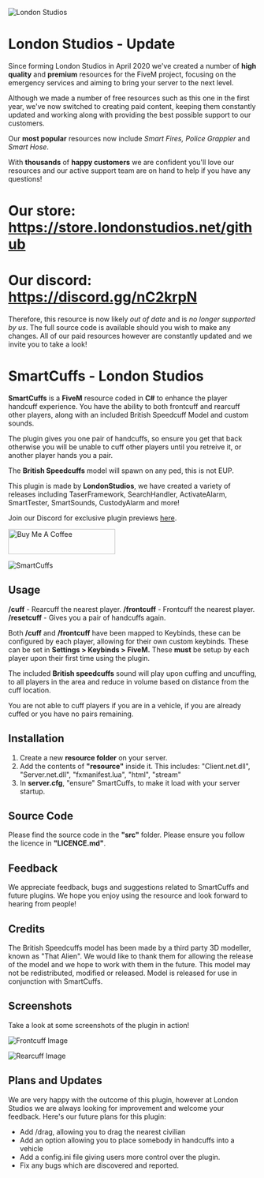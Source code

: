 ![London Studios](https://i.ibb.co/1mwSS1q/Untitled-design.png)

# London Studios - Update
Since forming London Studios in April 2020 we've created a number of **high quality** and **premium** resources for the FiveM project, focusing on the emergency services and aiming to bring your server to the next level.

Although we made a number of free resources such as this one in the first year, we've now switched to creating paid content, keeping them constantly updated and working along with providing the best possible support to our customers.

Our **most popular** resources now include *Smart Fires, Police Grappler* and *Smart Hose*.

With **thousands** of **happy customers** we are confident you'll love our resources and our active support team are on hand to help if you have any questions!

# Our store: https://store.londonstudios.net/github
# Our discord: https://discord.gg/nC2krpN

Therefore, this resource is now likely *out of date* and is *no longer supported by us*. The full source code is available should you wish to make any changes. All of our paid resources however are constantly updated and we invite you to take a look!

# SmartCuffs - London Studios
**SmartCuffs** is a **FiveM** resource coded in **C#** to enhance the player handcuff experience. You have the ability to both frontcuff and rearcuff other players, along with an included British Speedcuff Model and custom sounds.

The plugin gives you one pair of handcuffs, so ensure you get that back otherwise you will be unable to cuff other players until you retreive it, or another player hands you a pair.

The **British Speedcuffs** model will spawn on any ped, this is not EUP.

This plugin is made by **LondonStudios**, we have created a variety of releases including TaserFramework, SearchHandler, ActivateAlarm, SmartTester, SmartSounds, CustodyAlarm and more!

Join our Discord for exclusive plugin previews [here](https://discord.gg/AtPt9ND).

<a href="https://www.buymeacoffee.com/londonstudios" target="_blank"><img src="https://cdn.buymeacoffee.com/buttons/lato-orange.png" alt="Buy Me A Coffee" style="height: 51px !important;width: 217px !important;" ></a>

![SmartCuffs](https://i.imgur.com/dXM05Er.png)

## Usage
**/cuff** - Rearcuff the nearest player.
**/frontcuff** - Frontcuff the nearest player.
**/resetcuff** - Gives you a pair of handcuffs again.

Both **/cuff** and **/frontcuff** have been mapped to Keybinds, these can be configured by each player, allowing for their own custom keybinds. These can be set in **Settings > Keybinds > FiveM.**
These **must** be setup by each player upon their first time using the plugin.

The included **British speedcuffs** sound will play upon cuffing and uncuffing, to all players in the area and reduce in volume based on distance from the cuff location.

You are not able to cuff players if you are in a vehicle, if you are already cuffed or you have no pairs remaining.
## Installation
 1.  Create a new **resource folder** on your server.
 2.  Add the contents of **"resource"** inside it. This includes:
"Client.net.dll", "Server.net.dll", "fxmanifest.lua", "html", "stream"
3. In **server.cfg**, "ensure" SmartCuffs, to make it load with your server startup.

## Source Code
Please find the source code in the **"src"** folder. Please ensure you follow the licence in **"LICENCE.md"**.

## Feedback
We appreciate feedback, bugs and suggestions related to SmartCuffs and future plugins. We hope you enjoy using the resource and look forward to hearing from people!

## Credits
The British Speedcuffs model has been made by a third party 3D modeller, known as "That Alien". We would like to thank them for allowing the release of the model and we hope to work with them in the future. This model may not be redistributed, modified or released. Model is released for use in conjunction with SmartCuffs.
## Screenshots
Take a look at some screenshots of the plugin in action!

![Frontcuff Image](https://i.imgur.com/KQiqlKM.png)

![Rearcuff Image](https://i.imgur.com/urL878K.png)

## Plans and Updates
We are very happy with the outcome of this plugin, however at London Studios we are always looking for improvement and welcome your feedback. Here's our future plans for this plugin:

 - Add /drag, allowing you to drag the nearest civilian
 - Add an option allowing you to place somebody in handcuffs into a vehicle
 - Add a config.ini file giving users more control over the plugin.
 - Fix any bugs which are discovered and reported.
